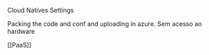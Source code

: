 Cloud Natives Settings

Packing the code and conf and uploading in azure. Sem acesso ao hardware

[[PaaS]]

